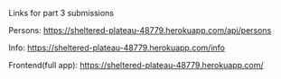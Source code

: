 Links for part 3 submissions

Persons: https://sheltered-plateau-48779.herokuapp.com/api/persons

Info: https://sheltered-plateau-48779.herokuapp.com/info

Frontend(full app): https://sheltered-plateau-48779.herokuapp.com/